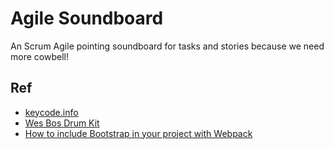 # Agile Soundboard
An Scrum Agile pointing soundboard for tasks and stories because we need more cowbell!

## Ref
* [keycode.info](keycode.info)
* [Wes Bos Drum Kit](https://github.com/wesbos/JavaScript30/tree/master/01%20-%20JavaScript%20Drum%20Kit)
* [How to include Bootstrap in your project with Webpack](https://stevenwestmoreland.com/2018/01/how-to-include-bootstrap-in-your-project-with-webpack.html)

